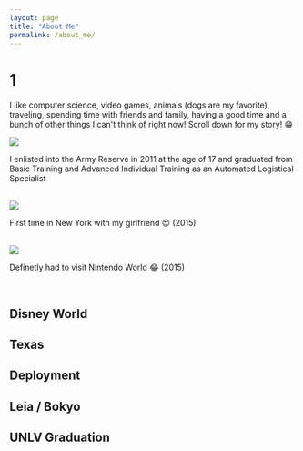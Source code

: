 ```yaml
---
layout: page
title: "About Me"
permalink: /about_me/
---
```


<html>
  <head>
    <meta charset="utf-8">
    <meta http-equiv="X-UA-Compatible" content="IE=edge">
    <meta name="description" content="">
    <meta name="viewport" content="width=device-width, initial-scale=1">
    <link rel="stylesheet" href="../styles.css">
  </head>

<body>
<h1> 1 </h1>
 <p> I like computer science, video games, animals (dogs are my favorite), traveling, spending time with friends and family, having a good time and a bunch of other things I can't think of right now! Scroll down for my story! &#128513;</p>
 <img class="about_me_img" src="https://raw.githubusercontent.com/bryanlubay/bryanlubay.github.io/master/About_Me/About_Me_Photos/Army_Graduation.jpeg">
<p>I enlisted into the Army Reserve in 2011 at the age of 17 and graduated from Basic Training and Advanced Individual Training as an Automated Logistical Specialist</p><br>

 <img class="about_me_img" src="https://raw.githubusercontent.com/bryanlubay/bryanlubay.github.io/master/About_Me/About_Me_Photos/Time_Square.jpeg">
<p>First time in New York with my girlfriend &#128525 (2015)</p><br>

 <img class="about_me_img" src="https://raw.githubusercontent.com/bryanlubay/bryanlubay.github.io/master/About_Me/About_Me_Photos/Nintendo_World.jpeg">
<p>Definetly had to visit Nintendo World &#128514 (2015)</p><br>

 <h2> Disney World
 <h2> Texas
 <h2> Deployment
 <h2> Leia / Bokyo
 <h2> UNLV Graduation
 